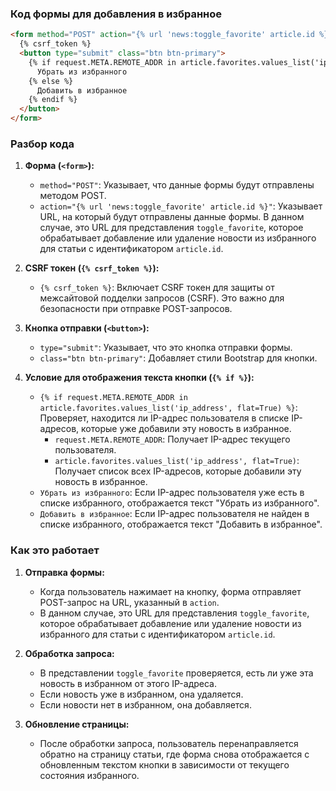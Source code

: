 ### Код формы для добавления в избранное

```html
<form method="POST" action="{% url 'news:toggle_favorite' article.id %}">
  {% csrf_token %}
  <button type="submit" class="btn btn-primary">
    {% if request.META.REMOTE_ADDR in article.favorites.values_list('ip_address', flat=True) %}
      Убрать из избранного
    {% else %}
      Добавить в избранное
    {% endif %}
  </button>
</form>
```

### Разбор кода

1. **Форма (`<form>`):**
    - `method="POST"`: Указывает, что данные формы будут отправлены методом POST.
    - `action="{% url 'news:toggle_favorite' article.id %}"`: Указывает URL, на который будут отправлены данные формы. В данном случае, это URL для представления `toggle_favorite`, которое обрабатывает добавление или удаление новости из избранного для статьи с идентификатором `article.id`.

2. **CSRF токен (`{% csrf_token %}`):**
    - `{% csrf_token %}`: Включает CSRF токен для защиты от межсайтовой подделки запросов (CSRF). Это важно для безопасности при отправке POST-запросов.

3. **Кнопка отправки (`<button>`):**
    - `type="submit"`: Указывает, что это кнопка отправки формы.
    - `class="btn btn-primary"`: Добавляет стили Bootstrap для кнопки.

4. **Условие для отображения текста кнопки (`{% if %}`):**
    - `{% if request.META.REMOTE_ADDR in article.favorites.values_list('ip_address', flat=True) %}`: Проверяет, находится ли IP-адрес пользователя в списке IP-адресов, которые уже добавили эту новость в избранное.
        - `request.META.REMOTE_ADDR`: Получает IP-адрес текущего пользователя.
        - `article.favorites.values_list('ip_address', flat=True)`: Получает список всех IP-адресов, которые добавили эту новость в избранное.
    - `Убрать из избранного`: Если IP-адрес пользователя уже есть в списке избранного, отображается текст "Убрать из избранного".
    - `Добавить в избранное`: Если IP-адрес пользователя не найден в списке избранного, отображается текст "Добавить в избранное".

### Как это работает

1. **Отправка формы:**
    - Когда пользователь нажимает на кнопку, форма отправляет POST-запрос на URL, указанный в `action`.
    - В данном случае, это URL для представления `toggle_favorite`, которое обрабатывает добавление или удаление новости из избранного для статьи с идентификатором `article.id`.

2. **Обработка запроса:**
    - В представлении `toggle_favorite` проверяется, есть ли уже эта новость в избранном от этого IP-адреса.
    - Если новость уже в избранном, она удаляется.
    - Если новости нет в избранном, она добавляется.

3. **Обновление страницы:**
    - После обработки запроса, пользователь перенаправляется обратно на страницу статьи, где форма снова отображается с обновленным текстом кнопки в зависимости от текущего состояния избранного.